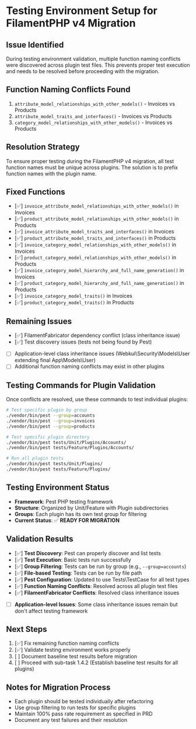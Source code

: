 # Testing Environment Setup for FilamentPHP v4 Migration

## Issue Identified
During testing environment validation, multiple function naming conflicts were discovered across plugin test files. This prevents proper test execution and needs to be resolved before proceeding with the migration.

## Function Naming Conflicts Found
1. `attribute_model_relationships_with_other_models()` - Invoices vs Products
2. `attribute_model_traits_and_interfaces()` - Invoices vs Products  
3. `category_model_relationships_with_other_models()` - Invoices vs Products

## Resolution Strategy
To ensure proper testing during the FilamentPHP v4 migration, all test function names must be unique across plugins. The solution is to prefix function names with the plugin name.

## Fixed Functions
- [✅] `invoice_attribute_model_relationships_with_other_models()` in Invoices
- [✅] `product_attribute_model_relationships_with_other_models()` in Products
- [✅] `invoice_attribute_model_traits_and_interfaces()` in Invoices
- [✅] `product_attribute_model_traits_and_interfaces()` in Products
- [✅] `invoice_category_model_relationships_with_other_models()` in Invoices
- [✅] `product_category_model_relationships_with_other_models()` in Products
- [✅] `invoice_category_model_hierarchy_and_full_name_generation()` in Invoices
- [✅] `product_category_model_hierarchy_and_full_name_generation()` in Products
- [✅] `invoice_category_model_traits()` in Invoices
- [✅] `product_category_model_traits()` in Products

## Remaining Issues
- [✅] FilamentFabricator dependency conflict (class inheritance issue)
- [✅] Test discovery issues (tests not being found by Pest)
- [ ] Application-level class inheritance issues (Webkul\Security\Models\User extending final App\Models\User)
- [ ] Additional function naming conflicts may exist in other plugins

## Testing Commands for Plugin Validation
Once conflicts are resolved, use these commands to test individual plugins:

```bash
# Test specific plugin by group
./vendor/bin/pest --group=accounts
./vendor/bin/pest --group=invoices
./vendor/bin/pest --group=products

# Test specific plugin directory
./vendor/bin/pest tests/Unit/Plugins/Accounts/
./vendor/bin/pest tests/Feature/Plugins/Accounts/

# Run all plugin tests
./vendor/bin/pest tests/Unit/Plugins/
./vendor/bin/pest tests/Feature/Plugins/
```

## Testing Environment Status
- **Framework**: Pest PHP testing framework
- **Structure**: Organized by Unit/Feature with Plugin subdirectories
- **Groups**: Each plugin has its own test group for filtering
- **Current Status**: ✅ **READY FOR MIGRATION**

## Validation Results
- [✅] **Test Discovery**: Pest can properly discover and list tests
- [✅] **Test Execution**: Basic tests run successfully
- [✅] **Group Filtering**: Tests can be run by group (e.g., `--group=accounts`)
- [✅] **File-based Testing**: Tests can be run by file path
- [✅] **Pest Configuration**: Updated to use Tests\TestCase for all test types
- [✅] **Function Naming Conflicts**: Resolved across all plugin test files
- [✅] **FilamentFabricator Conflicts**: Resolved class inheritance issues
- [ ] **Application-level Issues**: Some class inheritance issues remain but don't affect testing framework

## Next Steps
1. [✅] Fix remaining function naming conflicts
2. [✅] Validate testing environment works properly
3. [ ] Document baseline test results before migration
4. [ ] Proceed with sub-task 1.4.2 (Establish baseline test results for all plugins)

## Notes for Migration Process
- Each plugin should be tested individually after refactoring
- Use group filtering to run tests for specific plugins
- Maintain 100% pass rate requirement as specified in PRD
- Document any test failures and their resolution
